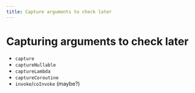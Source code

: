 ```yaml
---
title: Capture arguments to check later
---
```


# Capturing arguments to check later
- `capture`
- `captureNullable`
- `captureLambda`
- `captureCoroutine`
- `invoke`/`coInvoke` (maybe?)
